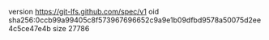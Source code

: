 version https://git-lfs.github.com/spec/v1
oid sha256:0ccb99a99405c8f573967696652c9a9e1b09dfbd9578a50075d2ee4c5ce47e4b
size 27786
